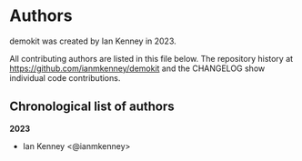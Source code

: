 # Authors

demokit was created by Ian Kenney in 2023.


All contributing authors are listed in this file below.
The repository history at https://github.com/ianmkenney/demokit
and the CHANGELOG show individual code contributions.

## Chronological list of authors

<!--
The rules for this file:
  * Authors are sorted chronologically, earliest to latest
  * Please format it each entry as "Preferred name <GitHub username>"
  * Your preferred name is whatever you wish to go by --
    it does *not* have to be your legal name!
  * Please start a new section for each new year
  * Don't ever delete anything
-->

**2023**
- Ian Kenney <@ianmkenney>